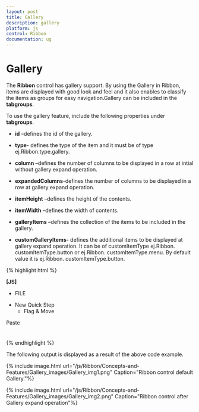```yaml
---
layout: post
title: Gallery
description: gallery
platform: js
control: Ribbon
documentation: ug
---
```


# Gallery

The **Ribbon** control has gallery support. By using the Gallery in Ribbon, items are displayed with good look and feel and it also enables to classify the items as groups for easy navigation.Gallery can be included in the **tabgroups**.

To use the gallery feature, include the following properties under **tabgroups**.

* **id** –defines the id of the gallery.

* **type**- defines the type of the item and it must be of type ej.Ribbon.type.gallery.

* **column** –defines the number of columns to be displayed in a row at intial without gallery expand operation.

* **expandedColumns**-defines the number of columns to be displayed in a row at gallery expand operation.

* **itemHeight** –defines the height of the  contents.

* **itemWidth** –defines the width of contents.

* **galleryItems** –defines the collection of the items to be included in the gallery.

* **customGalleryItems**- defines the additional items to be  displayed at gallery expand operation. It can be of customItemType  ej.Ribbon. customItemType.button or ej.Ribbon. customItemType.menu. By default value it is ej.Ribbon. customItemType.button.



{% highlight html %}

**[JS]**

<!-- ... -->
<head>
</head>
<!-- ... -->
<body>
<div id="defaultRibbon">
    </div>
    <ul id="ribbonmenu">
        <li><a>FILE</a> </li>
    </ul>
    <ul id="custommenu">
        <li><a>New Quick Step</a>
            <ul>
                <li><a>Flag & Move</a></li>
            </ul>
        </li>
    </ul>
    <div id="paste" style="height: 40px; width: 43px;">Paste</div>
    <script type="text/javascript">
           $(function () {
            $("#defaultRibbon").ejRibbon({
                width: "800",
                applicationTab: { Type: "ApplicationMenu", itemID: "ribbonmenu" },
                tabs: [{
                    id: "home", text: "HOME", groups: [{
                        text: "Clipboard", type: "custom", contentID: "paste"
                    },
  {
      text: "Gallery", alignType: ej.Ribbon.alignType.rows, content: [{
          groups: [
{
    id: "Gallery1",
    columns: 2,
    itemHeight: 54,
    itemWidth: 68,
    expandedColumns: 3,
    type: ej.Ribbon.type.gallery,
    galleryItems: [{
        text: "Content1",
        toolTip: "Content1",
    },
   {
       text: "Content2",
       toolTip: "Content2",
   }
   ,
   {
       text: "Content3",
       toolTip: "Content3"
   },
       {
           text: "Content4",
           toolTip: "Content4"
       },
       {
           text: "Content5",
           toolTip: "Content5"
       }
    ],

    customGalleryItems: [
   {
       text: "Save Selection as new quick style",
       toolTip: "Save",
       customItemType: ej.Ribbon. customItemType.button,
   },
   {
       customItemType: ej.Ribbon. customItemType.menu,
       menuId: "custommenu"
   }]
}]
      }]
  }]
                }]
            });
        });
    </script>
</body>
<!-- ... -->


{% endhighlight %}



The following output is displayed as a result of the above code example.

{% include image.html url="/js/Ribbon/Concepts-and-Features/Gallery_images/Gallery_img1.png" Caption="Ribbon control default Gallery."%}



{% include image.html url="/js/Ribbon/Concepts-and-Features/Gallery_images/Gallery_img2.png" Caption="Ribbon control after  Gallery expand operation"%}

